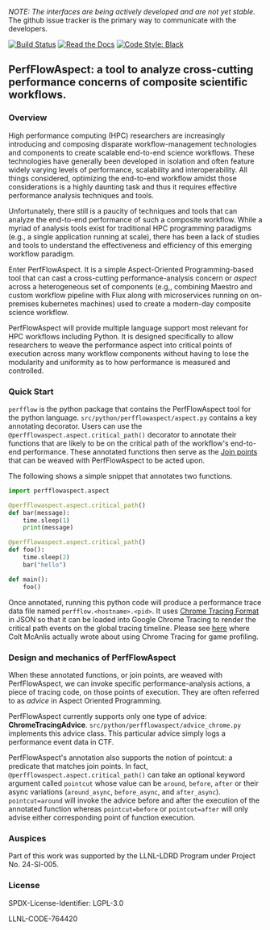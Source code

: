 *NOTE: The interfaces are being actively developed and
are not yet stable.* The github issue tracker is the primary way to
communicate with the developers.

[![Build Status](https://github.com/flux-framework/PerfFlowAspect/actions/workflows/github-actions.yml/badge.svg)](https://github.com/flux-framework/PerfFlowAspect/actions)
[![Read the Docs](https://readthedocs.org/projects/perfflowaspect/badge/?version=latest)](https://perfflowaspect.readthedocs.io/en/latest/?badge=latest)
[![Code Style: Black](https://img.shields.io/badge/code%20style-black-000000.svg)](https://github.com/psf/black)

## PerfFlowAspect: a tool to analyze cross-cutting performance concerns of composite scientific workflows.


### Overview
High performance computing (HPC) researchers are increasingly
introducing and composing disparate workflow-management
technologies and components to create scalable end-to-end
science workflows.
These technologies have generally been developed in isolation and often
feature widely varying levels of performance, scalability
and interoperability. All things considered, optimizing
the end-to-end workflow amidst those considerations
is a highly daunting task and thus it requires
effective performance analysis techniques and tools.

Unfortunately, there still is a paucity of techniques and
tools that can analyze the end-to-end performance
of such a composite workflow.  While a myriad of analysis
tools exist for traditional HPC programming
paradigms (e.g., a single application running at scale), there
has been a lack of studies and tools to understand
the effectiveness and efficiency of this emerging workflow
paradigm.

Enter PerfFlowAspect. It is a simple Aspect-Oriented Programming-based tool
that can cast a cross-cutting performance-analysis concern
 or *aspect* across a heterogeneous set of components
(e.g,, combining Maestro and custom workflow pipeline
with Flux along with microservices running on on-premises
kubernetes machines)
used to create a modern-day composite science workflow.

PerfFlowAspect will provide multiple language support most relevant
for HPC workflows including Python. It is designed specifically
to allow researchers to weave the performance aspect into
critical points of execution across many workflow components
without having to lose the modularity and uniformity
as to how performance is measured and controlled.

### Quick Start
`perfflow` is the python package that contains
the PerfFlowAspect tool for the python language.
`src/python/perfflowaspect/aspect.py` contains a key annotating
decorator. Users can use the
`@perfflowaspect.aspect.critical_path()` decorator
to annotate their
functions that are likely to be on the critical path
of the workflow's end-to-end performance.
These annotated functions then serve as
the [Join points](https://en.wikipedia.org/wiki/Join\_point)
that can be weaved with PerfFlowAspect to be acted upon.

The following shows a simple snippet that
annotates two functions.

```python
import perfflowaspect.aspect

@perfflowaspect.aspect.critical_path()
def bar(message):
    time.sleep(1)
    print(message)

@perfflowaspect.aspect.critical_path()
def foo():
    time.sleep(2)
    bar("hello")

def main():
    foo()
```

Once annotated, running this python code will produce
a performance trace data file named
`perfflow.<hostname>.<pid>`. It uses [Chrome Tracing
Format](https://docs.google.com/document/d/1CvAClvFfyA5R-PhYUmn5OOQtYMH4h6I0nSsKchNAySU/preview)
in JSON so that it can be loaded into Google
Chrome Tracing to render the critical path events
on the global tracing timeline.
Please see [here](http://www.gamasutra.com/view/news/176420/Indepth_Using_Chrometracing_to_view_your_inline_profiling_data.php) where Colt McAnlis actually
wrote about using Chrome Tracing for game profiling.


### Design and mechanics of PerfFlowAspect

When these annotated functions, or join points,
are weaved with PerfFlowAspect, we can
invoke specific performance-analysis actions,
a piece of tracing code, on those points of execution.
They are often referred to as
*advice* in Aspect Oriented Programming.

PerfFlowAspect currently supports only one type
of advice: **ChromeTracingAdvice**.
`src/python/perfflowaspect/advice_chrome.py` implements
this advice class.
This particular advice simply logs a performance event data
in CTF.

PerfFlowAspect's annotation also supports
the notion of pointcut: a predicate that matches join points.
In fact, `@perfflowaspect.aspect.critical_path()` can take an
optional keyword argument called `pointcut` whose value
can be `around`, `before`, `after` or their
async variations (`around_async`, `before_async`,
and `after_async`).
`pointcut=around` will invoke the advice before and
after the execution of the annotated function whereas
`pointcut=before` or `pointcut=after` will only advise
either corresponding point of function execution.

### Auspices

Part of this work was supported by the LLNL-LDRD Program under Project No. 24-SI-005.

### License

SPDX-License-Identifier: LGPL-3.0

LLNL-CODE-764420
